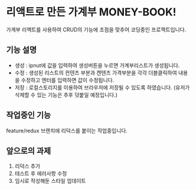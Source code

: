 # 리액트로 만든 가계부 MONEY-BOOK!
가계부 리액트를 사용하여 CRUD의 기능에 초점을 맞추어 코딩중인 프로젝트입니다.

## 기능 설명
- 생성 : ipnut에 값을 입력하여 생성버튼을 누르면 가계부리스트가 생성됩니다.
- 수정 : 생성된 리스트의 컨텐츠 부분과 켄텐츠 가격부분을 각각 더블클릭하여 내용을 수정하고 엔터를 입력하면 값이 수정됩니다.
- 저장 : 로컬스토리지를 이용하여 브라우저에 저장될 수 있도록 하였습니다. (유저가 삭제할 수 있는 기능은 추후 덧붙일 예정입니다.)

## 작업중인 기능
feature/redux 브랜치에 리덕스를 붙이는 작업중입니다.

## 앞으로의 과제
1. 리덕스 추가
2. 테스트 후 에러사항 수정
3. 임시로 작성해둔 스타일 업데이트

 
